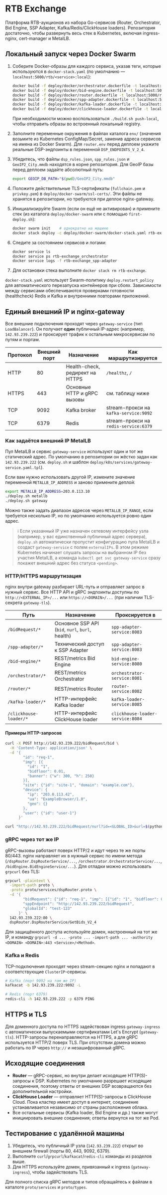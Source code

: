 # RTB Exchange

Платформа RTB-аукционов из набора Go-сервисов (Router, Orchestrator, Bid Engine, SSP Adapter, Kafka/Redis/ClickHouse loaders). Репозитория достаточно, чтобы развернуть весь стек в Kubernetes, включая ingress-nginx, cert-manager и MetalLB.

## Локальный запуск через Docker Swarm

1. Соберите Docker-образы для каждого сервиса, указав теги, которые используются в `docker-stack.yaml` (по умолчанию — `localhost:5000/rtb/<service>:local`):
   ```bash
   docker build -f deploy/docker/orchestrator.dockerfile -t localhost:5000/rtb/orchestrator:local .
   docker build -f deploy/docker/bid-engine.dockerfile -t localhost:5000/rtb/bid-engine:local .
   docker build -f deploy/docker/router.dockerfile -t localhost:5000/rtb/router:local .
   docker build -f deploy/docker/spp-adapter.dockerfile -t localhost:5000/rtb/spp-adapter:local .
   docker build -f deploy/docker/kafka-loader.dockerfile -t localhost:5000/rtb/kafka-loader:local .
   docker build -f deploy/docker/clickhouse-loader.dockerfile -t localhost:5000/rtb/clickhouse-loader:local .
   ```
   При необходимости можно воспользоваться `./build.sh push-local`, чтобы отправить образы во встроенный локальный registry.

2. Заполните переменные окружения в файлах каталога `env/` (значения возьмите из Kubernetes ConfigMap/Secret, заменив адреса сервисов на имена из Docker Swarm).
   Для `router.env` перед деплоем укажите реальные DSP-эндпоинты в переменной `DSP_ENDPOINTS_V_2_4`.

3. Убедитесь, что файлы `dsp_rules.json`, `spp_rules.json` и `GeoIP2_City.mmdb` находятся в корне репозитория. Для GeoIP базы перед деплоем задайте абсолютный путь:
   ```bash
   export GEOIP_DB_PATH="$(pwd)/GeoIP2_City.mmdb"
   ```

4. Положите действительные TLS-сертификаты (`fullchain.pem` и `privkey.pem`) в `deploy/docker-swarm/ssl-certs/`. Эти файлы не хранятся в репозитории, но требуются при деплое nginx-gateway.

5. Инициализируйте Swarm (если он ещё не активирован) и примените стек (из каталога `deploy/docker-swarm` или с помощью `first-deploy.sh`):
   ```bash
   docker swarm init    # однократно на машине
   docker stack deploy -c deploy/docker-swarm/docker-stack.yaml rtb-exchange
   ```

6. Следите за состоянием сервисов и логами:
   ```bash
   docker service ls
   docker service ps rtb-exchange_orchestrator
   docker service logs -f rtb-exchange_spp-adapter
   ```

7. Для остановки стека выполните `docker stack rm rtb-exchange`.

`docker-stack.yaml` использует Swarm-политику `deploy.restart_policy` для автоматического перезапуска контейнеров при сбоях. Зависимости между сервисами обеспечиваются проверками готовности (healthcheck) Redis и Kafka и внутренними повторами приложений.


## Единый внешний IP и nginx-gateway

Все внешние подключения проходят через `gateway-service` (тип `LoadBalancer`). Он получает **один** публичный IP-адрес (например, `142.93.239.222`) и проксирует трафик к остальным микросервисам по путям и портам.

| Протокол | Внешний порт | Назначение | Как маршрутизируется |
|----------|--------------|------------|----------------------|
| HTTP     | 80           | Health-check, редирект на HTTPS | `/healthz`, `/` |
| HTTPS    | 443          | Основные HTTP и gRPC вызовы | см. таблицу ниже |
| TCP      | 9092         | Kafka broker | stream-прокси на `kafka-service:9092` |
| TCP      | 6379         | Redis | stream-прокси на `redis-service:6379` |

### Как задаётся внешний IP MetalLB

Пул MetalLB и сервис `gateway-service` используют один и тот же статический адрес. По умолчанию в репозитории он жёстко задан как `142.93.239.222` (см. `deploy.sh` и шаблон `deploy/k8s/services/gateway-service.yaml.tpl`).

Если вам нужно использовать другой IP, измените значение переменной `METALLB_IP_ADDRESS` и заново примените деплой:

```bash
export METALLB_IP_ADDRESS=203.0.113.10
./deploy.sh metallb
./deploy.sh gateway
```

Можно также задать диапазон адресов через `METALLB_IP_RANGE`, если требуется несколько IP, но по умолчанию используется ровно один адрес.

> ℹ️ Если указанный IP уже назначен сетевому интерфейсу узла (например, у вас единственный публичный адрес сервера), `deploy.sh` автоматически пропустит конфигурацию пула MetalLB и создаст `gateway-service` с полем `externalIPs`. В этом режиме Kubernetes начинает слушать запросы на выбранном IP без участия MetalLB, а команда `kubectl get svc gateway-service` сразу покажет внешний адрес без статуса `<pending>`.


### HTTP/HTTPS маршрутизация

nginx внутри gateway разбирает URL-путь и отправляет запрос в нужный сервис. Все HTTP API и gRPC эндпоинты доступны по `http://<EXTERNAL_IP>/...` или `https://<DOMAIN>/...` (при наличии TLS-секрета `gateway-tls`).

| Путь | Назначение | Проксируется в |
|------|------------|----------------|
| `/bidRequest/*` | Основное SSP API (`bid`, `nurl`, `burl`, health) | `spp-adapter-service:8083` |
| `/spp-adapter/*` | Технический доступ к SSP Adapter | `spp-adapter-service:8083` |
| `/bid-engine/*` | REST/metrics Bid Engine | `bid-engine-service:8080` |
| `/orchestrator/*` | REST/metrics Orchestrator | `orchestrator-service:8081` |
| `/router/*` | REST/metrics Router | `router-service:8082` |
| `/kafka-loader/*` | HTTP-интерфейс Kafka loader | `kafka-loader-service:8085` |
| `/clickhouse-loader/*` | HTTP-интерфейс ClickHouse loader | `clickhouse-loader-service:8084` |

#### Примеры HTTP-запросов

```bash
curl -X POST http://142.93.239.222/bidRequest/bid \
  -H 'Content-Type: application/json' \
  -d '{
        "id": "req-1",
        "imp": [{
          "id": "1",
          "bidfloor": 0.01,
          "banner": {"w": 300, "h": 250}
        }],
        "site": {"id": "site-1", "domain": "example.com"},
        "device": {
          "ip": "203.0.113.42",
          "ua": "ExampleBrowser/1.0",
          "geo": {}
        },
        "user": {"id": "user-1"}
      }'
```

```bash
curl "http://142.93.239.222/bidRequest/nurl?id=<GLOBAL_ID>&url=$(python3 -c 'import urllib.parse; print(urllib.parse.quote("https://dsp.example.com/win"))')"
```

### gRPC через тот же IP

gRPC-вызовы работают поверх HTTP/2 и идут через те же порты 80/443. nginx направляет их в нужный сервис по имени метода (`/dspRouter.DspRouterService/...`, `/orchestrator.OrchestratorService/...`, `/bidEngine.BidEngineService/...`). Для отладки можно использовать `grpcurl` без TLS:

```bash
grpcurl -plaintext \
  -import-path proto \
  -proto proto/services/dspRouter.proto \
  -d '{
        "bidRequest": {"id": "req-1", "imp": [{"id": "1", "bidfloor": 0.01}]},
        "sppEndpoint": "http://142.93.239.222/bidRequest",
        "globalId": "test-123"
      }' \
  142.93.239.222:80 \
  dspRouter.DspRouterService/GetBids_V2_4
```

Для защищённого доступа используйте домен, настроенный на тот же IP, и команду `grpcurl -d ... -proto ... -import-path ... -authority <DOMAIN> <DOMAIN>:443 <Service>/<Method>`.

### Kafka и Redis

TCP-подключения проходят через stream-секцию nginx и попадают в соответствующие `ClusterIP`-сервисы.

```bash
# Kafka (порт 9092 на том же IP)
kafkacat -b 142.93.239.222:9092 -L

# Redis (порт 6379)
redis-cli -h 142.93.239.222 -p 6379 PING
```

## HTTPS и TLS

Для доменного доступа по HTTPS задействован ingress `gateway-ingress` с автоматически выпускаемыми сертификатами Let\'s Encrypt (`gateway-tls`). HTTP-запросы перенаправляются на HTTPS, а для gRPC используется HTTP/2 поверх TLS. При отсутствии домена можно работать по IP через `http://` и незашифрованный gRPC.

## Исходящие соединения

* **Router** — gRPC-сервис, но внутри делает исходящие HTTP(S)-запросы к DSP. Kubernetes по умолчанию разрешает исходящие соединения, поэтому ответы от внешних DSP возвращаются без дополнительной настройки.
* **ClickHouse Loader** — отправляет HTTP(S)-запросы в ClickHouse Cloud. Пока кластер имеет доступ в интернет, соединение устанавливается независимо от страны расположения облака.
* Все остальные сервисы (Kafka loader, Bid Engine и др.) также могут инициировать внешние соединения; ответы вернутся на тот же Pod.

## Тестирование с удалённой машины

1. Убедитесь, что публичный IP узла (`142.93.239.222`) открыт во внешнем firewall (порты 80, 443, 9092, 6379).
2. Выполните `curl`/`grpcurl`/`kafkacat`/`redis-cli` команды из разделов выше.
3. Для HTTPS используйте домен, привязанный к ingress (`gateway-ingress`), чтобы задействовать TLS.

Для полного списка gRPC методов и типов обращайтесь к файлам в каталоге `proto/services` и `proto/types`.
